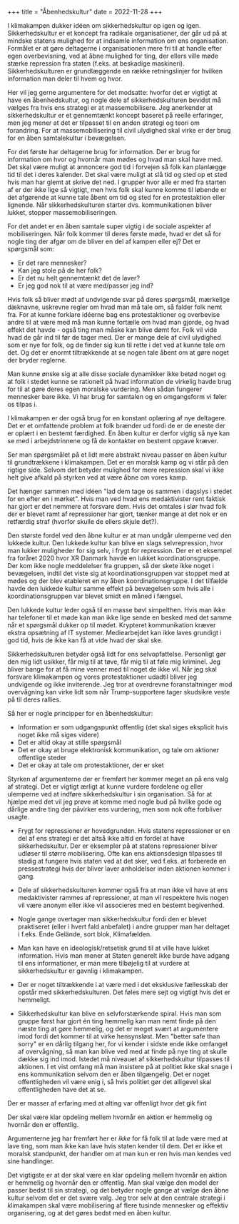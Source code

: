 +++
title = "Åbenhedskultur"
date = 2022-11-28
+++

I klimakampen dukker idéen om sikkerhedskultur op igen og igen. Sikkerhedskultur er et koncept fra radikale organisationer, der går ud på at mindske statens mulighed for at indsamle information om ens organisation. Formålet er at gøre deltagerne i organisationen mere fri til at handle efter egen overbevisning, ved at åbne mulighed for ting, der ellers ville møde stærke repression fra staten (f.eks. at beskadige maskineri). Sikkerhedskulturen er grundlæggende en række retningslinjer for hvilken information man deler til hvem og hvor.

Her vil jeg gerne argumentere for det modsatte: hvorfor det er vigtigt at have en åbenhedskultur, og nogle dele af sikkerhedskulturen bevidst må vælges fra hvis ens strategi er at massemobilisere. Jeg anerkender at sikkerhedskultur er et gennemtænkt koncept baseret på reelle erfaringer, men jeg mener at det er tilpasset til en anden strategi og teori om forandring. For at massemobilisering til civil ulydighed skal virke er der brug for en åben samtalekultur i bevægelsen. 

For det første har deltagerne brug for information. Der er brug for information om hvor og hvornår man mødes og hvad man skal have med. Det skal være muligt at annoncere god tid i forvejen så folk kan planlægge tid til det i deres kalender. Det skal være muligt at slå tid og sted op et sted hvis man har glemt at skrive det ned. I grupper hvor alle er med fra starten af er der ikke lige så vigtigt, men hvis folk skal kunne komme til løbende er det afgørende at kunne tale åbent om tid og sted for en protestaktion eller lignende. Når sikkerhedskulturen starter dvs. kommunikationen bliver lukket, stopper massemobiliseringen.

For det andet er en åben samtale super vigtig i de sociale aspekter af mobiliseringen. Når folk kommer til deres første møde, hvad er det så for nogle ting der afgør om de bliver en del af kampen eller ej? Det er spørgsmål som:

- Er det rare mennesker?
- Kan jeg stole på de her folk?
- Er det nu helt gennemtænkt det de laver?
- Er jeg god nok til at være med/passer jeg ind?

Hvis folk så bliver mødt af undvigende svar på deres spørgsmål, mærkelige dæknavne, uskrevne regler om hvad man må tale om, så falder folk nemt fra. For at kunne forklare idéerne bag ens protestaktioner og overbevise andre til at være med må man kunne fortælle om hvad man gjorde, og hvad effekt det havde - også ting man måske kan blive dømt for. Folk vil vide hvad de går ind til før de tager med. Der er mange dele af civil ulydighed som er nye for folk, og de finder sig kun til rette i det ved at kunne tale om det. Og det er enormt tiltrækkende at se nogen tale åbent om at gøre noget der bryder reglerne.

Man kunne ønske sig at alle disse sociale dynamikker ikke betød noget og at folk i stedet kunne se rationelt på hvad information de virkelig havde brug for til at gøre deres egen moralske vurdering. Men sådan fungerer mennesker bare ikke. Vi har brug for samtalen og en omgangsform vi føler os tilpas i.

I klimakampen er der også brug for en konstant oplæring af nye deltagere. Det er et omfattende problem at folk brænder ud fordi de er de eneste der er oplært i en bestemt færdighed. En åben kultur er derfor vigtig så nye kan se med i arbejdstrinnene og få de kontakter en bestemt opgave kræver.

Ser man spørgsmålet på et lidt mere abstrakt niveau passer en åben kultur til grundtrækkene i klimakampen. Det er en moralsk kamp og vi står på den rigtige side. Selvom det betyder mulighed for mere repression skal vi ikke helt give afkald på styrken ved at være åbne om vores kamp.

Det hænger sammen med idéen "lad dem tage os sammen i dagslys i stedet for en efter en i mørket". Hvis man ved hvad ens medaktivister rent faktisk har gjort er det nemmere at forsvare dem. Hvis det omtales i slør hvad folk der er blevet ramt af repressioner har gjort, tænker mange at det nok er en retfærdig straf (hvorfor skulle de ellers skjule det?).

Den største fordel ved den åbne kultur er at man undgår ulemperne ved den lukkede kultur. Den lukkede kultur kan blive en slags selvrepression, hvor man lukker muligheder for sig selv, i frygt for repression. Der er et eksempel fra foråret 2020 hvor XR Danmark havde en lukket koordinationsgruppe. Der kom ikke nogle meddelelser fra gruppen, så der skete ikke noget i bevægelsen, indtil det viste sig at koordinationsgruppen var stoppet med at mødes og der blev etableret en ny åben koordinationsgruppe. I det tilfælde havde den lukkede kultur samme effekt på bevægelsen som hvis alle i koordinationsgruppen var blevet smidt en måned i fængsel.

Den lukkede kultur leder også til en masse bøvl simpelthen. Hvis man ikke har telefoner til et møde kan man ikke lige sende en besked med det samme når et spørgsmål dukker op til mødet. Krypteret kommunikation kræver ekstra opsætning af IT systemer. Mediearbejdet kan ikke laves grundigt i god tid, hvis de ikke kan få at vide hvad der skal ske.

Sikkerhedskulturen betyder også lidt for ens selvopfattelse. Personligt gør den mig lidt usikker, får mig til at tøve, får mig til at føle mig kriminel. Jeg bliver bange for at få mine venner med til noget de ikke vil. Når jeg skal forsvare klimakampen og vores protestaktioner udadtil bliver jeg undvigende og ikke inviterende. Jeg tror at overdrevne foranstaltninger mod overvågning kan virke lidt som når Trump-supportere tager skudsikre veste på til deres rallies.

Så her er nogle principper for en åbenhedskultur:

- Information er som udgangspunkt offentlig (det skal siges eksplicit hvis noget ikke må siges videre)
- Det er altid okay at stille spørgsmål
- Det er okay at bruge elektronisk kommunikation, og tale om aktioner offentlige steder
- Det er okay at tale om protestaktioner, der er sket
  
Styrken af argumenterne der er fremført her kommer meget an på ens valg af strategi. Det er vigtigt ærligt at kunne vurdere fordelene og eller ulemperne ved at indføre sikkerhedskultur i sin organisation. Så for at hjælpe med det vil jeg prøve at komme med nogle bud på hvilke gode og dårlige andre ting der påvirker ens vurdering, men som nok ofte forbliver usagte.

- Frygt for repressioner er hovedgrunden. Hvis statens repressioner er en del af ens strategi er det altså ikke altid en fordel at have sikkerhedskultur. Der er eksempler på at statens repressioner bliver udløser til større mobilisering. Ofte kan ens aktionsdesign tilpasses til stadig at fungere hvis staten ved at det sker, ved f.eks. at forberede en pressestrategi hvis der bliver laver anholdelser inden aktionen kommer i gang.

- Dele af sikkerhedskulturen kommer også fra at man ikke vil have at ens medaktivister rammes af repressioner, at man vil respektere hvis nogen vil være anonym eller ikke vil associeres med en bestemt begivenhed.

- Nogle gange overtager man sikkerhedskultur fordi den er blevet praktiseret (eller i hvert fald anbefalet) i andre grupper man har deltaget i f.eks. Ende Gelände, sort blok, Klimafælden.

- Man kan have en ideologisk/retsetisk grund til at ville have lukket information. Hvis man mener at Staten generelt ikke burde have adgang til ens informationer, er man mere tilbøjelig til at vurdere at sikkerhedskultur er gavnlig i klimakampen.
  
- Der er noget tiltrækkende i at være med i det eksklusive fællesskab der opstår med sikkerhedskulturen. Det føles mere sejt og vigtigt hvis det er hemmeligt.

- Sikkerhedskultur kan blive en selvforstærkende spiral. Hvis man som gruppe først har gjort én ting hemmelig kan man nemt finde på den næste ting at gøre hemmelig, og det er meget svært at argumentere imod fordi det kommer til at virke hensynsløst. Men "better safe than sorry" er en dårlig tilgang her, for vi kender i sidste ende ikke omfanget af overvågning, så man kan blive ved med at finde på nye ting at skulle dække sig ind imod. Istedet må niveauet af sikkerhedskultur tilpasses til aktionen. I et vist omfang må man insistere på at politiet ikke skal snage i ens kommunikation selvom den er åben tilgængelig. Det er noget offentligheden vil være enig i, så hvis politiet gør det alligevel skal offentligheden have det at se.

Der er masser af erfaring med at alting var offenligt hvor det gik fint

Der skal være klar opdeling mellem hvornår en aktion er hemmelig og hvornår den er offentlig.

Argumenterne jeg har fremført her er *ikke* for få folk til at lade være med at lave ting, som man ikke kan lave hvis staten kender til dem. Det er ikke et moralsk standpunkt, der handler om at man kun er ren hvis man kendes ved sine handlinger.

Det vigtigste er at der skal være en klar opdeling mellem hvornår en aktion er hemmelig og hvornår den er offentlig. Man skal vælge den model der passer bedst til sin strategi, og det betyder nogle gange at vælge den åbne kultur selvom det er det svære valg. Jeg tror selv at den centrale strategi i klimakampen skal være mobilisering af flere tusinde mennesker og effektiv organisering, og at det gøres bedst med en åben kultur.